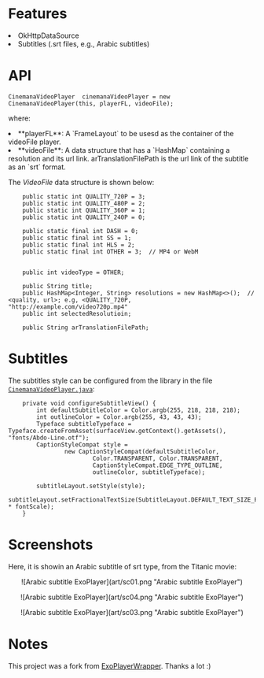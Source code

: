 Features
==
<li> OkHttpDataSource
<li> Subtitles (.srt files, e.g., Arabic subtitles)


API
==
```CinemanaVideoPlayer  cinemanaVideoPlayer = new CinemanaVideoPlayer(this, playerFL, videoFile);```


where:
<li> **playerFL**: A `FrameLayout` to be usesd as the container of the videoFile player.
<li> **videoFile**: A data structure that has a `HashMap` containing a resolution and its url link.
arTranslationFilePath is the url link of the subtitle as an `srt` format.

The *VideoFile* data structure is shown below:

```
    public static int QUALITY_720P = 3;
    public static int QUALITY_480P = 2;
    public static int QUALITY_360P = 1;
    public static int QUALITY_240P = 0;

    public static final int DASH = 0;
    public static final int SS = 1;
    public static final int HLS = 2;
    public static final int OTHER = 3;  // MP4 or WebM


    public int videoType = OTHER;

    public String title;
    public HashMap<Integer, String> resolutions = new HashMap<>();  // <quality, url>; e.g, <QUALITY_720P,     "http://example.com/video720p.mp4"
    public int selectedResolutioin;

    public String arTranslationFilePath;
```


Subtitles
==

The subtitles style can be configured from the library in the file [`CinemanaVideoPlayer.java`](https://github.com/bluemix/CinemanaPlayer/blob/master/cinemanna-player-library/src/main/java/org/earthlink/cinemana/player/CinemanaVideoPlayer.java):


```
    private void configureSubtitleView() {
        int defaultSubtitleColor = Color.argb(255, 218, 218, 218);
        int outlineColor = Color.argb(255, 43, 43, 43);
        Typeface subtitleTypeface = Typeface.createFromAsset(surfaceView.getContext().getAssets(), "fonts/Abdo-Line.otf");
        CaptionStyleCompat style =
                new CaptionStyleCompat(defaultSubtitleColor,
                        Color.TRANSPARENT, Color.TRANSPARENT,
                        CaptionStyleCompat.EDGE_TYPE_OUTLINE,
                        outlineColor, subtitleTypeface);

        subtitleLayout.setStyle(style);
        subtitleLayout.setFractionalTextSize(SubtitleLayout.DEFAULT_TEXT_SIZE_FRACTION * fontScale);
    }
```


Screenshots
==
Here, it is showin an Arabic subtitle of srt type, from the Titanic movie:
<p align="center">
![Arabic subtitle ExoPlayer](art/sc01.png "Arabic subtitle ExoPlayer")
</p>
<p align="center">
![Arabic subtitle ExoPlayer](art/sc04.png "Arabic subtitle ExoPlayer")
</p>
<p align="center">
![Arabic subtitle ExoPlayer](art/sc03.png "Arabic subtitle ExoPlayer")
</p>





Notes
==
This project was a fork from [ExoPlayerWrapper](https://github.com/cklar/ExoPlayerWrapper). Thanks a lot :)
